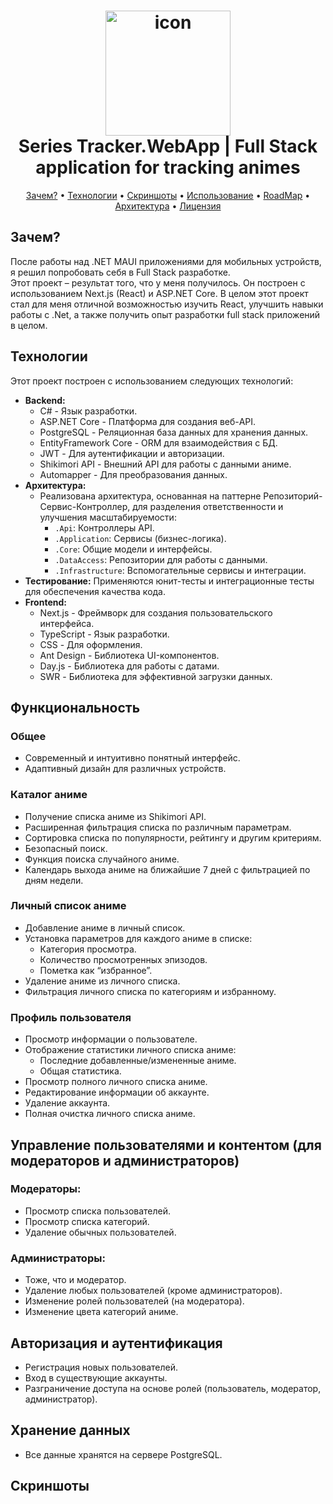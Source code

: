 <h1 align="center">
    <img src="/client/app/img/logo.ico" width="200px" height="200px" alt="icon" />
    <br />
    <b>Series Tracker.WebApp | Full Stack application for tracking animes</b>
</h1>

<p align="center">
    <a href="#зачем">Зачем?</a>
    •
    <a href="#технологии">Технологии</a>
    •
    <a href="#скриншоты">Скриншоты</a>
    •
    <a href="#использование">Использование</a>
    •
    <a href="#roadmap">RoadMap</a>
    •
    <a href="#архитектура">Архитектура</a>
    •
    <a href="#лицензия">Лицензия</a>
</p>

## Зачем?

<p>
После работы над .NET MAUI приложениями для мобильных устройств, я решил попробовать себя в Full Stack разработке. </br>
Этот проект – результат того, что у меня получилось. Он построен с использованием Next.js (React) и ASP.NET Core. 
В целом этот проект стал для меня отличной возможностью изучить React, улучшить навыки работы с .Net, а также получить опыт разработки full stack приложений в целом. 
</p>

## Технологии

Этот проект построен с использованием следующих технологий:

*   **Backend:**
    *   C# - Язык разработки.
    *   ASP.NET Core -  Платформа для создания веб-API.
    *   PostgreSQL -  Реляционная база данных для хранения данных.
    *   EntityFramework Core - ORM для взаимодействия с БД.
    *   JWT -  Для аутентификации и авторизации.
    *   Shikimori API - Внешний API для работы с данными аниме.
    *   Automapper -  Для преобразования данных.
*   **Архитектура:**
    *   Реализована архитектура, основанная на паттерне Репозиторий-Сервис-Контроллер, для разделения ответственности и улучшения масштабируемости:
        *   `.Api`:  Контроллеры API.
        *   `.Application`: Сервисы (бизнес-логика).
        *   `.Core`: Общие модели и интерфейсы.
        *   `.DataAccess`: Репозитории для работы с данными.
        *   `.Infrastructure`: Вспомогательные сервисы и интеграции.
*   **Тестирование:**  Применяются юнит-тесты и интеграционные тесты для обеспечения качества кода.
*   **Frontend:**
    *   Next.js - Фреймворк для создания пользовательского интерфейса.
    *   TypeScript -  Язык разработки.
    *   CSS -  Для оформления.
    *   Ant Design -  Библиотека UI-компонентов.
    *   Day.js - Библиотека для работы с датами.
    *   SWR - Библиотека для эффективной загрузки данных.
 

## Функциональность

### Общее

*   Современный и интуитивно понятный интерфейс.
*   Адаптивный дизайн для различных устройств.

### Каталог аниме

*   Получение списка аниме из Shikimori API.
*   Расширенная фильтрация списка по различным параметрам.
*   Сортировка списка по популярности, рейтингу и другим критериям.
*   Безопасный поиск.
*   Функция поиска случайного аниме.
*   Календарь выхода аниме на ближайшие 7 дней с фильтрацией по дням недели.

### Личный список аниме

*   Добавление аниме в личный список.
*   Установка параметров для каждого аниме в списке:
    *   Категория просмотра.
    *   Количество просмотренных эпизодов.
    *   Пометка как “избранное”.
*   Удаление аниме из личного списка.
*   Фильтрация личного списка по категориям и избранному.

### Профиль пользователя

*   Просмотр информации о пользователе.
*   Отображение статистики личного списка аниме:
    *   Последние добавленные/измененные аниме.
    *   Общая статистика.
*   Просмотр полного личного списка аниме.
*   Редактирование информации об аккаунте.
*   Удаление аккаунта.
*   Полная очистка личного списка аниме.

## Управление пользователями и контентом (для модераторов и администраторов)

### Модераторы:

*   Просмотр списка пользователей.
*   Просмотр списка категорий.
*   Удаление обычных пользователей.

### Администраторы:

*   Тоже, что и модератор.
*   Удаление любых пользователей (кроме администраторов).
*   Изменение ролей пользователей (на модератора).
*   Изменение цвета категорий аниме.

## Авторизация и аутентификация

*   Регистрация новых пользователей.
*   Вход в существующие аккаунты.
*   Разграничение доступа на основе ролей (пользователь, модератор, администратор).

## Хранение данных

*   Все данные хранятся на сервере PostgreSQL.

## Скриншоты
